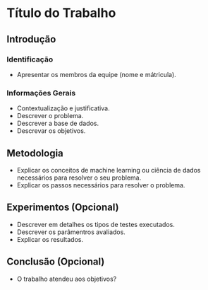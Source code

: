 # Título do Trabalho 

## Introdução
### Identificação 
* Apresentar os membros da equipe (nome e mátricula). 

### Informações Gerais 
* Contextualização e justificativa. 
* Descrever o problema.  
* Descrever a base de dados.
* Descrevar os objetivos. 

## Metodologia 
* Explicar os conceitos de machine learning ou ciência de dados necessários para resolver o seu problema.
* Explicar os passos necessários para resolver o problema.  

## Experimentos (Opcional) 
* Descrever em detalhes os tipos de testes executados. 
* Descrever os parâmentros avaliados. 
* Explicar os resultados. 

## Conclusão (Opcional) 
* O trabalho atendeu aos objetivos? 
